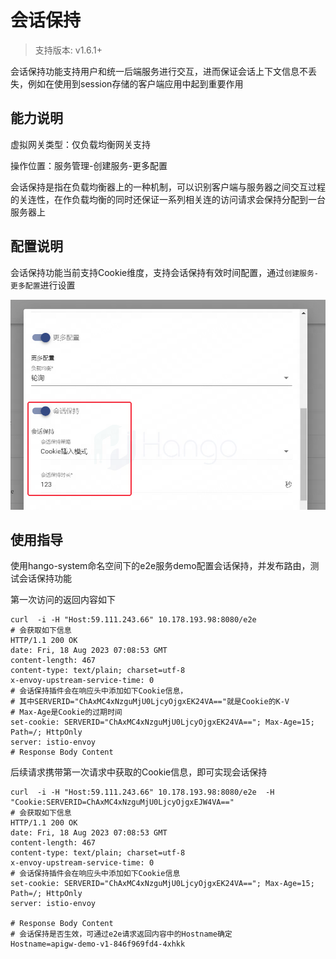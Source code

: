 # 会话保持

> 支持版本: v1.6.1+

会话保持功能支持用户和统一后端服务进行交互，进而保证会话上下文信息不丢失，例如在使用到session存储的客户端应用中起到重要作用

## 能力说明

虚拟网关类型：仅负载均衡网关支持

操作位置：服务管理-创建服务-更多配置

会话保持是指在负载均衡器上的一种机制，可以识别客户端与服务器之间交互过程的关连性，在作负载均衡的同时还保证一系列相关连的访问请求会保持分配到一台服务器上

## 配置说明

会话保持功能当前支持Cookie维度，支持会话保持有效时间配置，通过`创建服务-更多配置`进行设置

![会话保持配置](imgs/会话保持.png)

## 使用指导

使用hango-system命名空间下的e2e服务demo配置会话保持，并发布路由，测试会话保持功能

第一次访问的返回内容如下

```shell
curl  -i -H "Host:59.111.243.66" 10.178.193.98:8080/e2e
# 会获取如下信息
HTTP/1.1 200 OK
date: Fri, 18 Aug 2023 07:08:53 GMT
content-length: 467
content-type: text/plain; charset=utf-8
x-envoy-upstream-service-time: 0
# 会话保持插件会在响应头中添加如下Cookie信息，
# 其中SERVERID="ChAxMC4xNzguMjU0LjcyOjgxEK24VA=="就是Cookie的K-V
# Max-Age是Cookie的过期时间
set-cookie: SERVERID="ChAxMC4xNzguMjU0LjcyOjgxEK24VA=="; Max-Age=15; Path=/; HttpOnly
server: istio-envoy
# Response Body Content
```

后续请求携带第一次请求中获取的Cookie信息，即可实现会话保持

```shell
curl  -i -H "Host:59.111.243.66" 10.178.193.98:8080/e2e  -H "Cookie:SERVERID=ChAxMC4xNzguMjU0LjcyOjgxEJW4VA=="
# 会获取如下信息
HTTP/1.1 200 OK
date: Fri, 18 Aug 2023 07:08:53 GMT
content-length: 467
content-type: text/plain; charset=utf-8
x-envoy-upstream-service-time: 0
# 会话保持插件会在响应头中添加如下Cookie信息
set-cookie: SERVERID="ChAxMC4xNzguMjU0LjcyOjgxEK24VA=="; Max-Age=15; Path=/; HttpOnly
server: istio-envoy

# Response Body Content
# 会话保持是否生效，可通过e2e请求返回内容中的Hostname确定
Hostname=apigw-demo-v1-846f969fd4-4xhkk
```